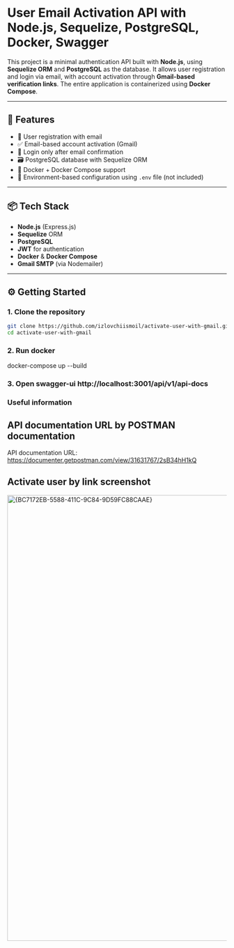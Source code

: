 # User Email Activation API with Node.js, Sequelize, PostgreSQL, Docker, Swagger

This project is a minimal authentication API built with **Node.js**, using **Sequelize ORM** and **PostgreSQL** as the database. It allows user registration and login via email, with account activation through **Gmail-based verification links**. The entire application is containerized using **Docker Compose**.

---

## 🚀 Features

- 📧 User registration with email
- ✅ Email-based account activation (Gmail)
- 🔐 Login only after email confirmation
- 🗃️ PostgreSQL database with Sequelize ORM
- 🐳 Docker + Docker Compose support
- 🌿 Environment-based configuration using `.env` file (not included)

---

## 📦 Tech Stack

- **Node.js** (Express.js)
- **Sequelize** ORM
- **PostgreSQL**
- **JWT** for authentication
- **Docker** & **Docker Compose**
- **Gmail SMTP** (via Nodemailer)

---

## ⚙️ Getting Started

### 1. Clone the repository

```bash
git clone https://github.com/izlovchiismoil/activate-user-with-gmail.git
cd activate-user-with-gmail

```
### 2. Run docker
docker-compose up --build

### 3. Open swagger-ui http://localhost:3001/api/v1/api-docs


### Useful information

## API documentation URL by POSTMAN documentation
API documentation URL: https://documenter.getpostman.com/view/31631767/2sB34hH1kQ

## Activate user by link screenshot
<img width="1920" height="1024" alt="{BC7172EB-5588-411C-9C84-9D59FC88CAAE}" src="https://github.com/user-attachments/assets/2f956f13-4faf-49ab-a2f1-818c8e2085f7" />